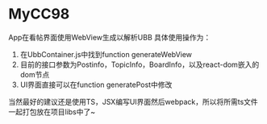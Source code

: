 # MyCC98
App在看帖界面使用WebView生成以解析UBB
具体使用操作为：
1. 在UbbContainer.js中找到function generateWebView
2. 目前的接口参数为Postinfo，TopicInfo，BoardInfo，以及react-dom嵌入的dom节点
3. UI界面直接可以在function generatePost中修改

当然最好的建议还是使用TS，JSX编写UI界面然后webpack，所以将所需ts文件一起打包放在项目libs中了~
